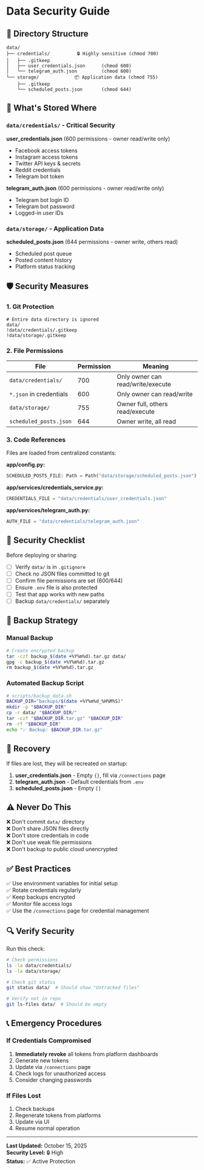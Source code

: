 # Data Security Guide

## 📁 Directory Structure

```
data/
├── credentials/          🔒 Highly sensitive (chmod 700)
│   ├── .gitkeep
│   ├── user_credentials.json      (chmod 600)
│   └── telegram_auth.json         (chmod 600)
└── storage/             📦 Application data (chmod 755)
    ├── .gitkeep
    └── scheduled_posts.json       (chmod 644)
```

## 🔐 What's Stored Where

### `data/credentials/` - Critical Security

**user_credentials.json** (600 permissions - owner read/write only)
- Facebook access tokens
- Instagram access tokens
- Twitter API keys & secrets
- Reddit credentials
- Telegram bot token

**telegram_auth.json** (600 permissions - owner read/write only)
- Telegram bot login ID
- Telegram bot password
- Logged-in user IDs

### `data/storage/` - Application Data

**scheduled_posts.json** (644 permissions - owner write, others read)
- Scheduled post queue
- Posted content history
- Platform status tracking

## 🛡️ Security Measures

### 1. Git Protection
```gitignore
# Entire data directory is ignored
data/
!data/credentials/.gitkeep
!data/storage/.gitkeep
```

### 2. File Permissions

| File | Permission | Meaning |
|------|-----------|---------|
| `data/credentials/` | 700 | Only owner can read/write/execute |
| `*.json` in credentials | 600 | Only owner can read/write |
| `data/storage/` | 755 | Owner full, others read/execute |
| `scheduled_posts.json` | 644 | Owner write, all read |

### 3. Code References

Files are loaded from centralized constants:

**app/config.py:**
```python
SCHEDULED_POSTS_FILE: Path = Path("data/storage/scheduled_posts.json")
```

**app/services/credentials_service.py:**
```python
CREDENTIALS_FILE = "data/credentials/user_credentials.json"
```

**app/services/telegram_auth.py:**
```python
AUTH_FILE = "data/credentials/telegram_auth.json"
```

## 🚨 Security Checklist

Before deploying or sharing:

- [ ] Verify `data/` is in `.gitignore`
- [ ] Check no JSON files committed to git
- [ ] Confirm file permissions are set (600/644)
- [ ] Ensure `.env` file is also protected
- [ ] Test that app works with new paths
- [ ] Backup `data/credentials/` separately

## 💾 Backup Strategy

### Manual Backup
```bash
# Create encrypted backup
tar -czf backup_$(date +%Y%m%d).tar.gz data/
gpg -c backup_$(date +%Y%m%d).tar.gz
rm backup_$(date +%Y%m%d).tar.gz
```

### Automated Backup Script
```bash
# scripts/backup_data.sh
BACKUP_DIR="backups/$(date +%Y%m%d_%H%M%S)"
mkdir -p "$BACKUP_DIR"
cp -r data/ "$BACKUP_DIR/"
tar -czf "$BACKUP_DIR.tar.gz" "$BACKUP_DIR"
rm -rf "$BACKUP_DIR"
echo "✅ Backup: $BACKUP_DIR.tar.gz"
```

## 🔄 Recovery

If files are lost, they will be recreated on startup:

1. **user_credentials.json** - Empty `{}`, fill via `/connections` page
2. **telegram_auth.json** - Default credentials from `.env`
3. **scheduled_posts.json** - Empty `[]`

## ⚠️ Never Do This

❌ Don't commit `data/` directory  
❌ Don't share JSON files directly  
❌ Don't store credentials in code  
❌ Don't use weak file permissions  
❌ Don't backup to public cloud unencrypted  

## ✅ Best Practices

✅ Use environment variables for initial setup  
✅ Rotate credentials regularly  
✅ Keep backups encrypted  
✅ Monitor file access logs  
✅ Use the `/connections` page for credential management  

## 🔍 Verify Security

Run this check:
```bash
# Check permissions
ls -la data/credentials/
ls -la data/storage/

# Check git status
git status data/  # Should show "Untracked files"

# Verify not in repo
git ls-files data/  # Should be empty
```

## 📞 Emergency Procedures

### If Credentials Compromised

1. **Immediately revoke** all tokens from platform dashboards
2. Generate new tokens
3. Update via `/connections` page
4. Check logs for unauthorized access
5. Consider changing passwords

### If Files Lost

1. Check backups
2. Regenerate tokens from platforms
3. Update via UI
4. Resume normal operation

---

**Last Updated:** October 15, 2025  
**Security Level:** 🔒 High  
**Status:** ✅ Active Protection

